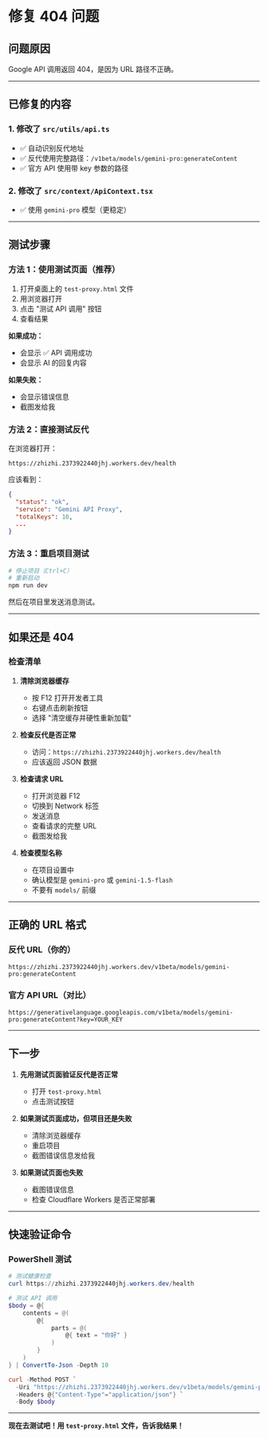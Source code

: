 # 修复 404 问题

## 问题原因

Google API 调用返回 404，是因为 URL 路径不正确。

---

## 已修复的内容

### 1. 修改了 `src/utils/api.ts`
- ✅ 自动识别反代地址
- ✅ 反代使用完整路径：`/v1beta/models/gemini-pro:generateContent`
- ✅ 官方 API 使用带 key 参数的路径

### 2. 修改了 `src/context/ApiContext.tsx`
- ✅ 使用 `gemini-pro` 模型（更稳定）

---

## 测试步骤

### 方法 1：使用测试页面（推荐）

1. 打开桌面上的 `test-proxy.html` 文件
2. 用浏览器打开
3. 点击 "测试 API 调用" 按钮
4. 查看结果

**如果成功：**
- 会显示 ✅ API 调用成功
- 会显示 AI 的回复内容

**如果失败：**
- 会显示错误信息
- 截图发给我

### 方法 2：直接测试反代

在浏览器打开：
```
https://zhizhi.2373922440jhj.workers.dev/health
```

应该看到：
```json
{
  "status": "ok",
  "service": "Gemini API Proxy",
  "totalKeys": 10,
  ...
}
```

### 方法 3：重启项目测试

```bash
# 停止项目（Ctrl+C）
# 重新启动
npm run dev
```

然后在项目里发送消息测试。

---

## 如果还是 404

### 检查清单

1. **清除浏览器缓存**
   - 按 F12 打开开发者工具
   - 右键点击刷新按钮
   - 选择 "清空缓存并硬性重新加载"

2. **检查反代是否正常**
   - 访问：`https://zhizhi.2373922440jhj.workers.dev/health`
   - 应该返回 JSON 数据

3. **检查请求 URL**
   - 打开浏览器 F12
   - 切换到 Network 标签
   - 发送消息
   - 查看请求的完整 URL
   - 截图发给我

4. **检查模型名称**
   - 在项目设置中
   - 确认模型是 `gemini-pro` 或 `gemini-1.5-flash`
   - 不要有 `models/` 前缀

---

## 正确的 URL 格式

### 反代 URL（你的）
```
https://zhizhi.2373922440jhj.workers.dev/v1beta/models/gemini-pro:generateContent
```

### 官方 API URL（对比）
```
https://generativelanguage.googleapis.com/v1beta/models/gemini-pro:generateContent?key=YOUR_KEY
```

---

## 下一步

1. **先用测试页面验证反代是否正常**
   - 打开 `test-proxy.html`
   - 点击测试按钮

2. **如果测试页面成功，但项目还是失败**
   - 清除浏览器缓存
   - 重启项目
   - 截图错误信息发给我

3. **如果测试页面也失败**
   - 截图错误信息
   - 检查 Cloudflare Workers 是否正常部署

---

## 快速验证命令

### PowerShell 测试
```powershell
# 测试健康检查
curl https://zhizhi.2373922440jhj.workers.dev/health

# 测试 API 调用
$body = @{
    contents = @(
        @{
            parts = @(
                @{ text = "你好" }
            )
        }
    )
} | ConvertTo-Json -Depth 10

curl -Method POST `
  -Uri "https://zhizhi.2373922440jhj.workers.dev/v1beta/models/gemini-pro:generateContent" `
  -Headers @{"Content-Type"="application/json"} `
  -Body $body
```

---

**现在去测试吧！用 `test-proxy.html` 文件，告诉我结果！**
